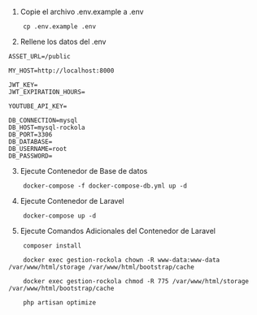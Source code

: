 1. Copie el archivo .env.example a .env

```
    cp .env.example .env
```

2. Rellene los datos del .env

```
ASSET_URL=/public

MY_HOST=http://localhost:8000

JWT_KEY=
JWT_EXPIRATION_HOURS=

YOUTUBE_API_KEY=

DB_CONNECTION=mysql
DB_HOST=mysql-rockola
DB_PORT=3306
DB_DATABASE=
DB_USERNAME=root
DB_PASSWORD=
```

3. Ejecute Contenedor de Base de datos

```
    docker-compose -f docker-compose-db.yml up -d
```

4. Ejecute Contenedor de Laravel

```
    docker-compose up -d
```

5. Ejecute Comandos Adicionales del Contenedor de Laravel

```
    composer install
    
    docker exec gestion-rockola chown -R www-data:www-data /var/www/html/storage /var/www/html/bootstrap/cache

    docker exec gestion-rockola chmod -R 775 /var/www/html/storage /var/www/html/bootstrap/cache

    php artisan optimize
```
